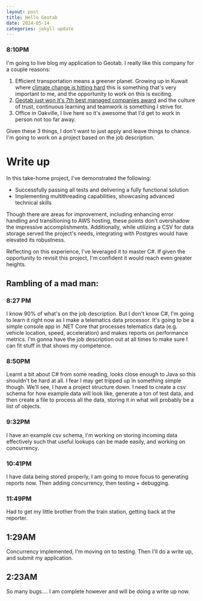 ```yaml
---
layout: post
title: Hello Geotab
date: 2024-05-14
categories: jekyll update
---
```

### 8:10PM
I'm going to live blog my application to Geotab. I really like this company for a couple reasons: 
1. Efficient transportation means a greener planet. Growing up in Kuwait where [climate change is hitting hard](https://youtu.be/UbYCEjbWBFs) this is something that's very important to me, and the opportunity to work on this is exciting.
2. [Geotab just won it's 7th best managed companies award](https://www.geotab.com/press-release/2024-canada-best-managed-companies/) and the culture of trust, continuous learning and teamwork is something I strive for.
3. Office in Oakville, I live here so it's awesome that I'd get to work in person not too far away.

Given these 3 things, I don't want to just apply and leave things to chance. I'm going to work on a project based on the job description.
# Write up
In this take-home project, I've demonstrated the following:
- Successfully passing all tests and delivering a fully functional solution
- Implementing multithreading capabilities, showcasing advanced technical skills

Though there are areas for improvement, including enhancing error handling and transitioning to AWS hosting, these points don't overshadow the impressive accomplishments. Additionally, while utilizing a CSV for data storage served the project's needs, integrating with Postgres would have elevated its robustness.

Reflecting on this experience, I've leveraged it to master C#. If given the opportunity to revisit this project, I'm confident it would reach even greater heights.

## Rambling of a mad man:
### 8:27 PM
I know 90% of what's on the job description. But I don't know C#, I'm going to learn it right now as I make a telematics data processor. It's going to be a simple console app in .NET Core that processes telematics data (e.g. vehicle location, speed, acceleration) and makes reports on performance metrics. I'm gonna have the job description out at all times to make sure I can fit stuff in that shows my competence.

### 8:50PM
Learnt a bit about C# from some reading, looks close enough to Java so this shouldn't be hard at all. I fear I may get tripped up in something simple though. We'll see, I have a project structure down. I need to create a csv schema for how example data will look like, generate a ton of test data, and then create a file to process all the data, storing it in what will probably be a list of objects.
### 9:32PM
I have an example csv schema, I'm working on storing incoming data effectively such that useful lookups can be made easily, and working on concurrency.
### 10:41PM
I have data being stored properly, I am going to move focus to generating reports now. Then adding concurrency, then testing + debugging.
### 11:49PM
Had to get my little brother from the train station, getting back at the reporter.
## 1:29AM
Concurrency implemented, I'm moving on to testing. Then I'll do a write up, and submit my application.
## 2:23AM
So many bugs.... I am complete however and will be doing a write up now.